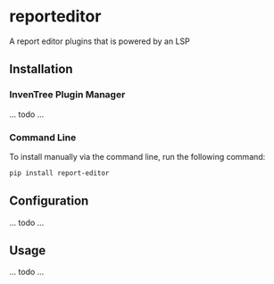 # reporteditor

A report editor plugins that is powered by an LSP

## Installation

### InvenTree Plugin Manager

... todo ...

### Command Line 

To install manually via the command line, run the following command:

```bash
pip install report-editor
```

## Configuration

... todo ...

## Usage

... todo ...
